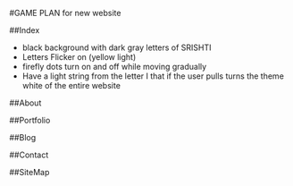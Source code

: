 #GAME PLAN for new website

##Index
- black background  with dark gray letters of SRISHTI
- Letters Flicker on (yellow light)
- firefly dots turn on and off while moving gradually
- Have a light string from the letter I that if the user pulls turns the theme white of the entire website

##About

##Portfolio

##Blog

##Contact

##SiteMap

